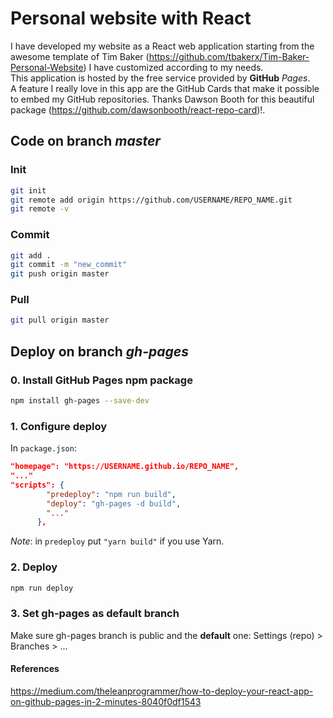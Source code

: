 # Personal website with React

I have developed my website as a React web application starting from the awesome template of Tim Baker (https://github.com/tbakerx/Tim-Baker-Personal-Website) I have customized according to my needs.  
This application is hosted by the free service provided by **GitHub** *Pages*.  
A feature I really love in this app are the GitHub Cards that make it possible to embed my GitHub repositories. 
Thanks Dawson Booth for this beautiful package (https://github.com/dawsonbooth/react-repo-card)!.  

## Code on branch *master*

### Init

```bash
git init
git remote add origin https://github.com/USERNAME/REPO_NAME.git
git remote -v
```

### Commit

```bash
git add .
git commit -m "new_commit"
git push origin master
```

### Pull

```bash
git pull origin master
```

## Deploy on branch *gh-pages*

### 0. Install GitHub Pages npm package

```bash
npm install gh-pages --save-dev
```

### 1. Configure deploy

In `package.json`:  

```json
"homepage": "https://USERNAME.github.io/REPO_NAME",
"..."
"scripts": {
        "predeploy": "npm run build",
        "deploy": "gh-pages -d build",
        "..."
      },
```

*Note*: in `predeploy` put `"yarn build"` if you use Yarn.

### 2. Deploy

```bash
npm run deploy
```

### 3. Set gh-pages as default branch

Make sure gh-pages branch is public and the **default** one: Settings (repo) > Branches > ...  

#### References

https://medium.com/theleanprogrammer/how-to-deploy-your-react-app-on-github-pages-in-2-minutes-8040f0df1543